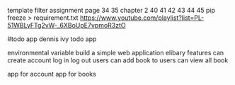 template filter
assignment
page 34 35 chapter 2 40 41 42 43 44 45
pip freeze > requirement.txt
https://www.youtube.com/playlist?list=PL-51WBLyFTg2vW-_6XBoUpE7vpmoR3ztO

#todo app
dennis ivy todo app


environmental variable 
 build a simple web application
 elibary
 features can create account log in log out
 users can add book to 
 users can view all book 




 app for account
 app for books